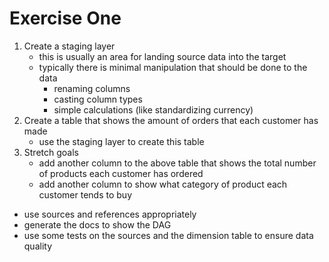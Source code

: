 # Exercise One

1. Create a staging layer
   - this is usually an area for landing source data into the target
   - typically there is minimal manipulation that should be done to the data
     - renaming columns
     - casting column types
     - simple calculations (like standardizing currency)
2. Create a table that shows the amount of orders that each customer has made
   - use the staging layer to create this table
3. Stretch goals
   - add another column to the above table that shows the total number of products each customer has ordered
   - add another column to show what category of product each customer tends to buy

- use sources and references appropriately
- generate the docs to show the DAG
- use some tests on the sources and the dimension table to ensure data quality
